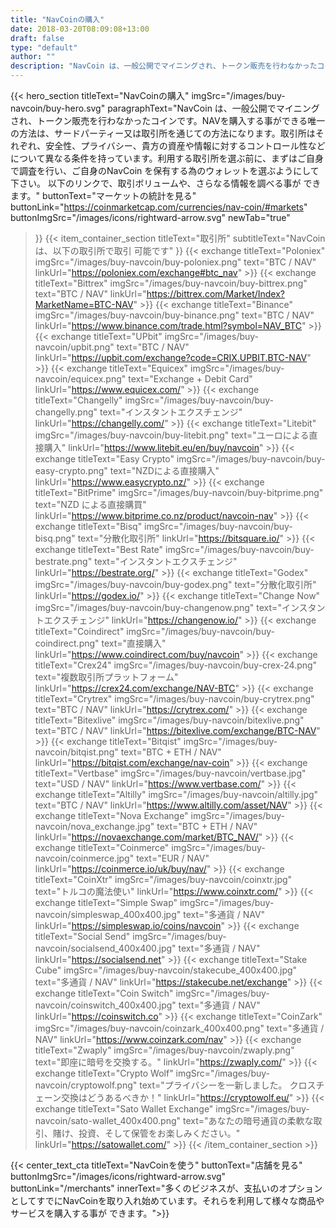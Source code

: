```yaml
---
title: "NavCoinの購入"
date: 2018-03-20T08:09:08+13:00
draft: false
type: "default"
author: ""
description: "NavCoin は、一般公開でマイニングされ、トークン販売を行わなかったコインです。NavCoinを購入する事ができる唯一の方法は、サードパーティー又は取引所を通じての方法になります。"
---
```

{{< hero_section
titleText="NavCoinの購入"
imgSrc="/images/buy-navcoin/buy-hero.svg"
paragraphText="NavCoin は、一般公開でマイニングされ、トークン販売を行わなかったコインです。NAVを購入する事ができる唯一の方法は、サードパーティー又は取引所を通じての方法になります。取引所はそれぞれ、安全性、プライバシー、貴方の資産や情報に対するコントロール性などについて異なる条件を持っています。利用する取引所を選ぶ前に、まずはご自身で調査を行い、ご自身のNavCoin を保有する為のウォレットを選ぶようにして下さい。 以下のリンクで、取引ボリュームや、さらなる情報を調べる事が&nbsp;できます。"
buttonText="マーケットの統計を見る"
buttonLink="https://coinmarketcap.com/currencies/nav-coin/#markets"
buttonImgSrc="/images/icons/rightward-arrow.svg"
newTab="true"
>}}
{{< item_container_section
    titleText="取引所"
    subtitleText="NavCoin は、以下の取引所で取引&nbsp;可能です"
>}}
    {{< exchange
        titleText="Poloniex"
        imgSrc="/images/buy-navcoin/buy-poloniex.png"
        text="BTC / NAV"
        linkUrl="https://poloniex.com/exchange#btc_nav"
    >}}
    {{< exchange
        titleText="Bittrex"
        imgSrc="/images/buy-navcoin/buy-bittrex.png"
        text="BTC / NAV"
        linkUrl="https://bittrex.com/Market/Index?MarketName=BTC-NAV"
    >}}
    {{< exchange
        titleText="Binance"
        imgSrc="/images/buy-navcoin/buy-binance.png"
        text="BTC / NAV"
        linkUrl="https://www.binance.com/trade.html?symbol=NAV_BTC"
    >}}
    {{< exchange
         titleText="UPbit"
         imgSrc="/images/buy-navcoin/upbit.png"
         text="BTC / NAV"
         linkUrl="https://upbit.com/exchange?code=CRIX.UPBIT.BTC-NAV"
     >}}
    {{< exchange
          titleText="Equicex"
          imgSrc="/images/buy-navcoin/equicex.png"
          text="Exchange + Debit Card"
          linkUrl="https://www.equicex.com/"
      >}}
     {{< exchange
          titleText="Changelly"
          imgSrc="/images/buy-navcoin/buy-changelly.png"
          text="インスタントエクスチェンジ"
          linkUrl="https://changelly.com/"
      >}}
      {{< exchange
           titleText="Litebit"
           imgSrc="/images/buy-navcoin/buy-litebit.png"
           text="ユーロによる直接購入"
           linkUrl="https://www.litebit.eu/en/buy/navcoin"
       >}}
     {{< exchange
         titleText="Easy Crypto"
         imgSrc="/images/buy-navcoin/buy-easy-crypto.png"
         text="NZDによる直接購入"
         linkUrl="https://www.easycrypto.nz/"
     >}}
    {{< exchange
         titleText="BitPrime"
         imgSrc="/images/buy-navcoin/buy-bitprime.png"
         text="NZD による直接購買"
         linkUrl="https://www.bitprime.co.nz/product/navcoin-nav"
     >}}
   {{< exchange
        titleText="Bisq"
        imgSrc="/images/buy-navcoin/buy-bisq.png"
        text="分散化取引所"
        linkUrl="https://bitsquare.io/"
    >}}
   {{< exchange
        titleText="Best Rate"
        imgSrc="/images/buy-navcoin/buy-bestrate.png"
        text="インスタントエクスチェンジ"
        linkUrl="https://bestrate.org/"
    >}}
   {{< exchange
        titleText="Godex"
        imgSrc="/images/buy-navcoin/buy-godex.png"
        text="分散化取引所"
        linkUrl="https://godex.io/"
    >}}
   {{< exchange
        titleText="Change Now"
        imgSrc="/images/buy-navcoin/buy-changenow.png"
        text="インスタントエクスチェンジ"
        linkUrl="https://changenow.io/"
    >}}
   {{< exchange
        titleText="Coindirect"
        imgSrc="/images/buy-navcoin/buy-coindirect.png"
        text="直接購入"
        linkUrl="https://www.coindirect.com/buy/navcoin"
    >}}
   {{< exchange
        titleText="Crex24"
        imgSrc="/images/buy-navcoin/buy-crex-24.png"
        text="複数取引所プラットフォーム"
        linkUrl="https://crex24.com/exchange/NAV-BTC"
    >}}
   {{< exchange
        titleText="Crytrex"
        imgSrc="/images/buy-navcoin/buy-crytrex.png"
        text="BTC / NAV"
        linkUrl="https://crytrex.com/"
    >}}
    {{< exchange
         titleText="Bitexlive"
         imgSrc="/images/buy-navcoin/bitexlive.png"
         text="BTC / NAV"
         linkUrl="https://bitexlive.com/exchange/BTC-NAV"
     >}}
     {{< exchange
          titleText="Bitqist"
          imgSrc="/images/buy-navcoin/bitqist.png"
          text="BTC + ETH / NAV"
          linkUrl="https://bitqist.com/exchange/nav-coin"
      >}}
     {{< exchange
          titleText="Vertbase"
          imgSrc="/images/buy-navcoin/vertbase.jpg"
          text="USD / NAV"
          linkUrl="https://www.vertbase.com/"
      >}}
     {{< exchange
          titleText="Altilly"
          imgSrc="/images/buy-navcoin/altilly.jpg"
          text="BTC / NAV"
          linkUrl="https://www.altilly.com/asset/NAV"
      >}}
     {{< exchange
          titleText="Nova Exchange"
          imgSrc="/images/buy-navcoin/nova_exchange.jpg"
          text="BTC + ETH / NAV"
          linkUrl="https://novaexchange.com/market/BTC_NAV/"
      >}}
     {{< exchange
          titleText="Coinmerce"
          imgSrc="/images/buy-navcoin/coinmerce.jpg"
          text="EUR / NAV"
          linkUrl="https://coinmerce.io/uk/buy/nav/"
      >}}
     {{< exchange
          titleText="CoinXtr"
          imgSrc="/images/buy-navcoin/coinxtr.jpg"
          text="トルコの魔法使い"
          linkUrl="https://www.coinxtr.com/"
      >}}
    {{< exchange
        titleText="Simple Swap"
        imgSrc="/images/buy-navcoin/simpleswap_400x400.jpg"
        text="多通貨 / NAV"
        linkUrl="https://simpleswap.io/coins/navcoin"
    >}}
    {{< exchange
        titleText="Social Send"
        imgSrc="/images/buy-navcoin/socialsend_400x400.jpg"
        text="多通貨 / NAV"
        linkUrl="https://socialsend.net"
    >}}
    {{< exchange
        titleText="Stake Cube"
        imgSrc="/images/buy-navcoin/stakecube_400x400.jpg"
        text="多通貨 / NAV"
        linkUrl="https://stakecube.net/exchange"
    >}}
    {{< exchange
        titleText="Coin Switch"
        imgSrc="/images/buy-navcoin/coinswitch_400x400.jpg"
        text="多通貨 / NAV"
        linkUrl="https://coinswitch.co"
    >}}
    {{< exchange
        titleText="CoinZark"
        imgSrc="/images/buy-navcoin/coinzark_400x400.png"
        text="多通貨 / NAV"
        linkUrl="https://www.coinzark.com/nav"
    >}}
    {{< exchange
        titleText="Zwaply"
        imgSrc="/images/buy-navcoin/zwaply.png"
        text="即座に暗号を交換する。"
        linkUrl="https://zwaply.com/"
    >}}
    {{< exchange
        titleText="Crypto Wolf"
        imgSrc="/images/buy-navcoin/cryptowolf.png"
        text="プライバシーを一新しました。 クロスチェーン交換はどうあるべきか！"
        linkUrl="https://cryptowolf.eu/"
    >}}
    {{< exchange
        titleText="Sato Wallet Exchange"
        imgSrc="/images/buy-navcoin/sato-wallet_400x400.png"
        text="あなたの暗号通貨の柔軟な取引、賭け、投資、そして保管をお楽しみください。"
        linkUrl="https://satowallet.com/"
    >}}
{{< /item_container_section >}}


{{< center_text_cta
    titleText="NavCoinを使う"
    buttonText="店舗を見る"
    buttonImgSrc="/images/icons/rightward-arrow.svg"
    buttonLink="/merchants"
    innerText="多くのビジネスが、支払いのオプションとしてすでにNavCoinを取り入れ始めています。それらを利用して様々な商品やサービスを購入する事が&nbsp;できます。">}}
